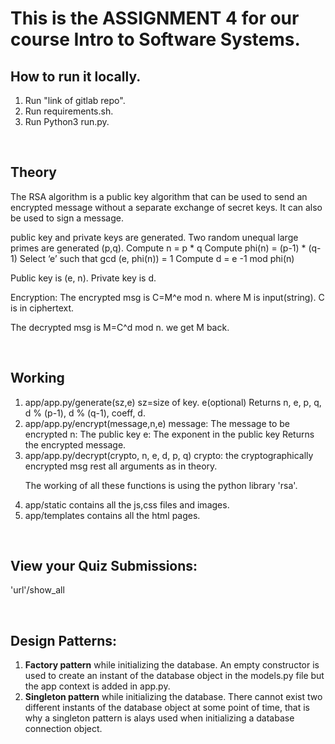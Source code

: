 # This is the ASSIGNMENT 4 for our course Intro to Software Systems.

## How to run it locally.

<ol>
<li> Run "link of gitlab repo". </li>
<li> Run requirements.sh. </li> 
<li> Run Python3 run.py. </li>
</ol>

<br>

## Theory

The RSA algorithm is a public key algorithm that can be used to send an encrypted message without a separate exchange of secret keys. It can also be used to sign a message.

public key and private keys are generated. Two random unequal large primes are generated (p,q). Compute n = p * q Compute phi(n) = (p-1) * (q-1) Select ‘e’ such that gcd (e, phi(n)) = 1 Compute d = e -1 mod phi(n)

Public key is (e, n). Private key is d.

Encryption: The encrypted msg is C=M^e mod n. where M is input(string). C is in ciphertext.

The decrypted msg is M=C^d mod n.
we get M back. 

<br>

## Working

<ol>
<li> app/app.py/generate(sz,e) sz=size of key. e(optional) Returns n, e, p, q, d % (p-1), d % (q-1), coeff, d. </li>

<li> app/app.py/encrypt(message,n,e) message: The message to be encrypted n: The public key e: The exponent in the public key Returns the encrypted message. </li>

<li> app/app.py/decrypt(crypto, n, e, d, p, q) crypto: the cryptographically encrypted msg rest all arguments as in theory. </li>

<p>The working of all these functions is using the python library 'rsa'.</p>

<li> app/static contains all the js,css files and images. </li>

<li> app/templates contains all the html pages. </li>
</ol>

<br>

##  View your Quiz Submissions:

'url'/show_all 

<br>

##  Design Patterns:

<ol>
<li> <strong>Factory pattern</strong> while initializing the database. An empty constructor is used to create an instant of the database object in the models.py file but the app context is added in app.py. </li>

<li> <strong>Singleton pattern</strong> while initializing the database. There cannot exist two different instants of the database object at some point of time, that is why a singleton pattern is alays used when initializing a database connection object. </li>
</ol>
